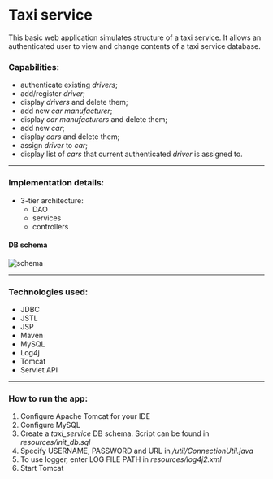 # Taxi service

This basic web application simulates structure of a taxi service. It allows an
authenticated user to view and change contents of a taxi service database.

### Capabilities:

- authenticate existing *drivers*;
- add/register *driver*;
- display *drivers* and delete them;
- add new *car manufacturer*;
- display *car manufacturers* and delete them;
- add new *car*;
- display *cars* and delete them;
- assign *driver* to *car*;
- display list of *cars* that current authenticated *driver* is assigned to.

-----------------------------------  

### Implementation details:

- 3-tier architecture:
  - DAO
  - services 
  - controllers

#### DB schema 

![schema](Https://i.imgur.com/gw1qj0C.png)

________________

### Technologies used:

- JDBC
- JSTL
- JSP
- Maven
- MySQL
- Log4j
- Tomcat
- Servlet API

--------------

### How to run the app:

1. Configure Apache Tomcat for your IDE
2. Configure MySQL
3. Create a *taxi_service* DB schema. Script can be found in *resources/init_db.sql* 
4. Specify USERNAME, PASSWORD and URL in */util/ConnectionUtil.java*
5. To use logger, enter LOG FILE PATH in *resources/log4j2.xml*
6. Start Tomcat
